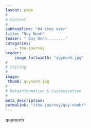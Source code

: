 ```yaml
---
layout: page
#
# Content
#
subheadline: "#4 stop over"
title: "Quy Nonh"
teaser: " Quy Nonh........"
categories:
    - the-journey
header:
    image_fullwidth: "quynonh.jpg"
#
# Styling
#
image:
 thumb: quynonh.jpg
#
# Metainformation & Customization
#
meta_description:
permalink: "/the-journey/quy-nonh/"
---
```

quynonh
